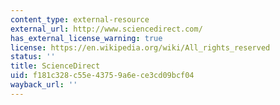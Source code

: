 ```yaml
---
content_type: external-resource
external_url: http://www.sciencedirect.com/
has_external_license_warning: true
license: https://en.wikipedia.org/wiki/All_rights_reserved
status: ''
title: ScienceDirect
uid: f181c328-c55e-4375-9a6e-ce3cd09bcf04
wayback_url: ''
---
```

